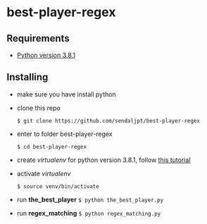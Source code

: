 # best-player-regex

## Requirements

- [Python version 3.8.1](https://www.python.org/downloads/release/python-381/)

## Installing

- make sure you have install python
- clone this repo
	```
    $ git clone https://github.com/sendaljpt/best-player-regex
    ```
- enter to folder best-player-regex
	```
	$ cd best-player-regex
    ```
- create *virtualenv* for python version 3.8.1, follow [this tutorial](https://www.linkedin.com/pulse/virtual-environment-python-fajrin-imam-arif/)
- activate *virtualenv*
	```
	$ source venv/bin/activate
    ```
 
- run **the_best_player**
	`$ python the_best_player.py `
	
- run **regex_matching**
	`$ python regex_matching.py `
